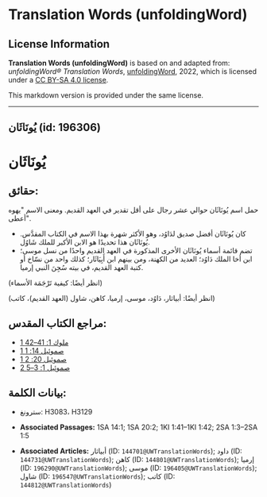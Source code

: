 # Translation Words (unfoldingWord)

## License Information

**Translation Words (unfoldingWord)** is based on and adapted from: _unfoldingWord® Translation Words_, [unfoldingWord](https://unfoldingword.org/utw), 2022, which is licensed under a [CC BY-SA 4.0 license](https://creativecommons.org/licenses/by-sa/4.0/legalcode.en).

This markdown version is provided under the same license.



--------------------------------

## يُونَاثَان (id: 196306)

يُونَاثَان
==========

حقائق:
------

حمل اسم يُونَاثَان حوالي عشر رجال على أقل تقدير في العهد القديم. ومعنى الاسم "يهوه أعطى".

* كان يُونَاثَان أفضل صديق لدَاوُد، وهو الأكثر شهرة بهذا الاسم في الكتاب المقدَّس. يُونَاثَان هذا تحديدًا هو الابن الأكبر للملك شَاوُل.
* تضم قائمة أسماء يُونَاثَان الأخرى المذكورة في العهد القديم واحدًا من نسل موسى؛ ابن أخا الملك دَاوُد؛ العديد من الكهنة، ومن بينهم ابن أَبِيَاثَار؛ كذلك واحد من نسّاخ أو كتبة العهد القديم، في بيته سُجِنَ النبي إرميا.

(انظر أيضًا: كيفية تَرْجَمَة الأسماء)

(انظر أيضًا: أبياثار، دَاوُد، موسى، إرميا، كاهن، شاول (العهد القديم)، كاتب)

مراجع الكتاب المقدس:
--------------------

* [1 ملوك 1: 41–42](https://ref.ly/1Kgs1:41-1Kgs1:42)
* [1 صموئيل 14: 1](https://ref.ly/1Sam14:1)
* [1 صموئيل 20: 2](https://ref.ly/1Sam20:2)
* [2 صموئيل 1: 3–5](https://ref.ly/2Sam1:3-2Sam1:5)

بيانات الكلمة:
--------------

* سترونغ: H3083، H3129

* **Associated Passages:** 1SA 14:1; 1SA 20:2; 1KI 1:41–1KI 1:42; 2SA 1:3–2SA 1:5
* **Associated Articles:** أبياثار (ID: `144701@UWTranslationWords`); داود (ID: `144731@UWTranslationWords`); كاهن (ID: `144801@UWTranslationWords`); إرميا (ID: `196290@UWTranslationWords`); موسى (ID: `196405@UWTranslationWords`); شاول (ID: `196547@UWTranslationWords`); كاتب (ID: `144812@UWTranslationWords`)

